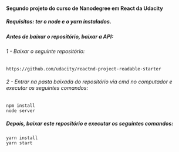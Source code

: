 #### Segundo projeto do curso de Nanodegree em React da Udacity
##### Requisitos: ter o node e o yarn instalados.

##### Antes de baixar o repositório, baixar a API:
###### 1 - Baixar o seguinte repositório:
```
https://github.com/udacity/reactnd-project-readable-starter
```
###### 2 - Entrar na pasta baixada do repositório via cmd no computador e executar os seguintes comandos: 
```
npm install
node server
```

##### Depois, baixar este repositório e executar os seguintes comandos:
```
yarn install
yarn start
```

